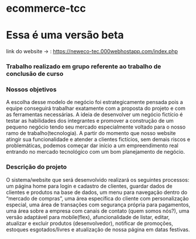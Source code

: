 # ecommerce-tcc

# Essa é uma versão beta

link do website -> : https://neweco-tec.000webhostapp.com/index.php

<h3>Trabalho realizado em grupo referente ao trabalho de conclusão de curso </h3>

<h3> Nossos objetivos </h3>

<p>A escolha desse modelo de negócio foi estrategicamente pensada pois a equipe conseguirá trabalhar exatamente com a proposta do projeto e com as ferramentas
necessárias. A ideia de desenvolver um negócio fictício é testar as habilidades dos
integrantes e promover a construção de um pequeno negócio tendo seu mercado especialmente voltado para o nosso ramo de trabalho(tecnologia). A partir do momento
que nosso website atingir sua funcionalidade e atender a clientes fictícios, sem demais riscos e problemáticas, podemos começar dar início a um empreendimento real
entrando no mercado tecnológico com um bom planejamento de negócio. </p>

<h3> Descrição do projeto </h3>

<p> O sistema/website que será desenvolvido realizará os seguintes processos: um página
home para login e cadastro de clientes, guardar dados de clientes e produtos na base de dados, um menu para navegação dentro do “mercado de compras”, uma área específica do cliente com personalização especial, uma área de transações com segurança própria para pagamentos, uma área sobre a empresa com canais de contato (quem somos nós?), uma versão
adaptável para mobile(flex), afuncionalidade de listar, editar, atualizar e excluir produtos (desenvolvedor), notificar de promoções, estoques esgotados/livres e atualização de nossa página em datas festivas.</p>

